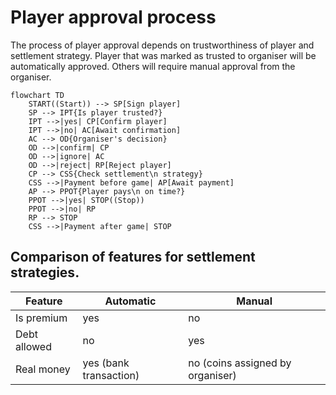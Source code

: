 # Player approval process

The process of player approval depends on trustworthiness of player and settlement strategy.
Player that was marked as trusted to organiser will be automatically approved.
Others will require manual approval from the organiser.

```mermaid
flowchart TD
    START((Start)) --> SP[Sign player]
    SP --> IPT{Is player trusted?}
    IPT -->|yes| CP[Confirm player]
    IPT -->|no| AC[Await confirmation]
    AC --> OD{Organiser's decision}
    OD -->|confirm| CP
    OD -->|ignore| AC
    OD -->|reject| RP[Reject player]
    CP --> CSS{Check settlement\n strategy}
    CSS -->|Payment before game| AP[Await payment]
    AP --> PPOT{Player pays\n on time?}
    PPOT -->|yes| STOP((Stop))
    PPOT -->|no| RP
    RP --> STOP
    CSS -->|Payment after game| STOP
```

## Comparison of features for settlement strategies.

| Feature      | Automatic              | Manual                           |
|--------------|------------------------|----------------------------------|
| Is premium   | yes                    | no                               |
| Debt allowed | no                     | yes                              |
| Real money   | yes (bank transaction) | no (coins assigned by organiser) |
